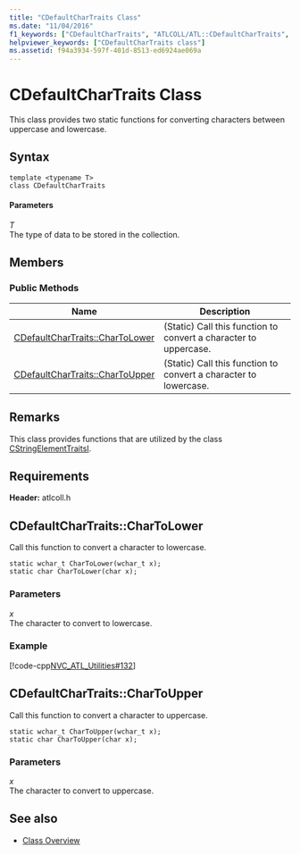 ```yaml
---
title: "CDefaultCharTraits Class"
ms.date: "11/04/2016"
f1_keywords: ["CDefaultCharTraits", "ATLCOLL/ATL::CDefaultCharTraits", "ATLCOLL/ATL::CDefaultCharTraits::CharToLower", "ATLCOLL/ATL::CDefaultCharTraits::CharToUpper"]
helpviewer_keywords: ["CDefaultCharTraits class"]
ms.assetid: f94a3934-597f-401d-8513-ed6924ae069a
---
```

# CDefaultCharTraits Class

This class provides two static functions for converting characters between uppercase and lowercase.

## Syntax

```
template <typename T>
class CDefaultCharTraits
```

#### Parameters

*T*<br/>
The type of data to be stored in the collection.

## Members

### Public Methods

|Name|Description|
|----------|-----------------|
|[CDefaultCharTraits::CharToLower](#chartolower)|(Static) Call this function to convert a character to uppercase.|
|[CDefaultCharTraits::CharToUpper](#chartoupper)|(Static) Call this function to convert a character to lowercase.|

## Remarks

This class provides functions that are utilized by the class [CStringElementTraitsI](../../atl/reference/cstringelementtraitsi-class.md).

## Requirements

**Header:** atlcoll.h

##  <a name="chartolower"></a>  CDefaultCharTraits::CharToLower

Call this function to convert a character to lowercase.

```
static wchar_t CharToLower(wchar_t x);
static char CharToLower(char x);
```

### Parameters

*x*<br/>
The character to convert to lowercase.

### Example

[!code-cpp[NVC_ATL_Utilities#132](../../atl/codesnippet/cpp/cdefaultchartraits-class_1.cpp)]

##  <a name="chartoupper"></a>  CDefaultCharTraits::CharToUpper

Call this function to convert a character to uppercase.

```
static wchar_t CharToUpper(wchar_t x);
static char CharToUpper(char x);
```

### Parameters

*x*<br/>
The character to convert to uppercase.

## See also

- [Class Overview](../../atl/atl-class-overview.md)

